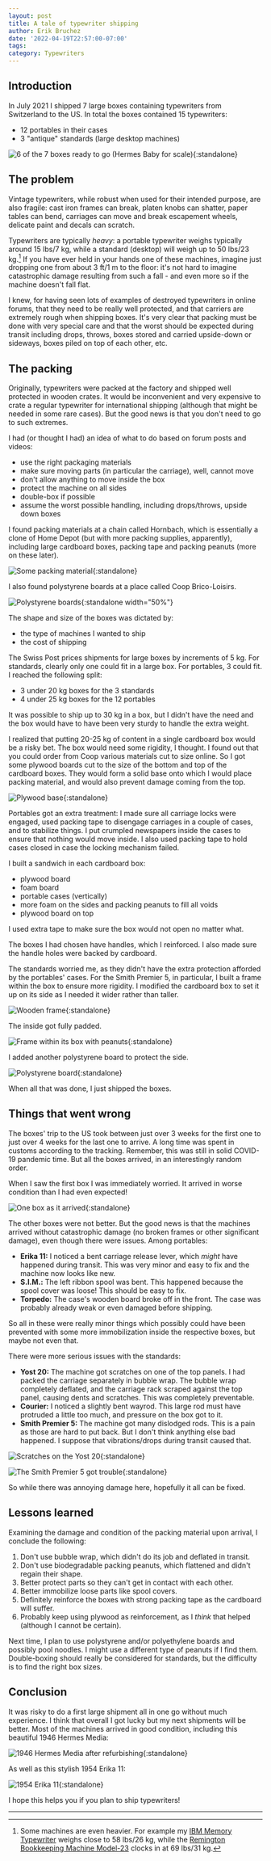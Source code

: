 ```yaml
---
layout: post
title: A tale of typewriter shipping
author: Erik Bruchez
date: '2022-04-19T22:57:00-07:00'
tags:
category: Typewriters
---
```


## Introduction

In July 2021 I shipped 7 large boxes containing typewriters from Switzerland to the US. In total the boxes contained 15 typewriters:

- 12 portables in their cases
- 3 "antique" standards (large desktop machines)

![6 of the 7 boxes ready to go (Hermes Baby for scale)](/assets/posts/shipping-typewriters/2x/IMG_2884.jpg){:standalone}

## The problem

Vintage typewriters, while robust when used for their intended purpose, are also fragile: cast iron frames can break, platen knobs can shatter, paper tables can bend, carriages can move and break escapement wheels, delicate paint and decals can scratch.

Typewriters are typically *heavy*: a portable typewriter weighs typically around 15 lbs/7 kg, while a standard (desktop) will weigh up to 50 lbs/23 kg.[^maxweight] If you have ever held in your hands one of these machines, imagine just dropping one from about 3 ft/1 m to the floor: it's not hard to imagine catastrophic damage resulting from such a fall - and even more so if the machine doesn't fall flat.

I knew, for having seen lots of examples of destroyed typewriters in online forums, that they need to be really well protected, and that carriers are extremely rough when shipping boxes. It's very clear that packing must be done with very special care and that the worst should be expected during transit including drops, throws, boxes stored and carried upside-down or sideways, boxes piled on top of each other, etc.

## The packing

Originally, typewriters were packed at the factory and shipped well protected in wooden crates. It would be inconvenient and very expensive to crate a regular typewriter for international shipping (although that might be needed in some rare cases). But the good news is that you don't need to go to such extremes.

I had (or thought I had) an idea of what to do based on forum posts and videos:

- use the right packaging materials
- make sure moving parts (in particular the carriage), well, cannot move
- don't allow anything to move inside the box
- protect the machine on all sides
- double-box if possible
- assume the worst possible handling, including drops/throws, upside down boxes

I found packing materials at a chain called Hornbach, which is essentially a clone of Home Depot (but with more packing supplies, apparently), including large cardboard boxes, packing tape and packing peanuts (more on these later).

![Some packing material](/assets/posts/shipping-typewriters/2x/IMG_2781.jpg){:standalone}

I also found polystyrene boards at a place called Coop Brico-Loisirs.

![Polystyrene boards](/assets/posts/shipping-typewriters/2x/IMG_1985.jpg){:standalone width="50%"}

The shape and size of the boxes was dictated by:

- the type of machines I wanted to ship
- the cost of shipping

The Swiss Post prices shipments for large boxes by increments of 5 kg. For standards, clearly only one could fit in a large box. For portables, 3 could fit. I reached the following split:

- 3 under 20 kg boxes for the 3 standards
- 4 under 25 kg boxes for the 12 portables

It was possible to ship up to 30 kg in a box, but I didn't have the need and the box would have to have been very sturdy to handle the extra weight.

I realized that putting 20-25 kg of content in a single cardboard box would be a risky bet. The box would need some rigidity, I thought. I found out that you could order from Coop various materials cut to size online. So I got some plywood boards cut to the size of the bottom and top of the cardboard boxes. They would form a solid base onto which I would place packing material, and would also prevent damage coming from the top.

![Plywood base](/assets/posts/shipping-typewriters/2x/IMG_2869.jpg){:standalone}

Portables got an extra treatment: I made sure all carriage locks were engaged, used packing tape to disengage carriages in a couple of cases, and to stabilize things. I put crumpled newspapers inside the cases to ensure that nothing would move inside. I also used packing tape to hold cases closed in case the locking mechanism failed.

I built a sandwich in each cardboard box:

- plywood board
- foam board
- portable cases (vertically)
- more foam on the sides and packing peanuts to fill all voids
- plywood board on top

I used extra tape to make sure the box would not open no matter what.

The boxes I had chosen have handles, which I reinforced. I also made sure the handle holes were backed by cardboard.

The standards worried me, as they didn't have the extra protection afforded by the portables' cases. For the Smith Premier 5, in particular, I built a frame within the box to ensure more rigidity. I modified the cardboard box to set it up on its side as I needed it wider rather than taller.

![Wooden frame](/assets/posts/shipping-typewriters/2x/IMG_2876.jpg){:standalone}

The inside got fully padded.

![Frame within its box with peanuts](/assets/posts/shipping-typewriters/2x/IMG_2879.jpg){:standalone}

I added another polystyrene board to protect the side.

![Polystyrene board](/assets/posts/shipping-typewriters/2x/IMG_2880.jpg){:standalone}

When all that was done, I just shipped the boxes.

## Things that went wrong

The boxes' trip to the US took between just over 3 weeks for the first one to just over 4 weeks for the last one to arrive. A long time was spent in customs according to the tracking. Remember, this was still in solid COVID-19 pandemic time. But all the boxes arrived, in an interestingly random order.

When I saw the first box I was immediately worried. It arrived in worse condition than I had even expected!

![One box as it arrived](/assets/posts/shipping-typewriters/2x/IMG_3617.jpg){:standalone}

The other boxes were not better. But the good news is that the machines arrived without catastrophic damage (no broken frames or other significant damage), even though there were issues. Among portables:

- __Erika 11:__ I noticed a bent carriage release lever, which *might* have happened during transit. This was very minor and easy to fix and the machine now looks like new.
- __S.I.M.:__ The left ribbon spool was bent. This happened because the spool cover was loose! This should be easy to fix.
- __Torpedo:__ The case's wooden board broke off in the front. The case was probably already weak or even damaged before shipping.

So all in these were really minor things which possibly could have been prevented with some more immobilization inside the respective boxes, but maybe not even that.

There were more serious issues with the standards:

- __Yost 20:__ The machine  got scratches on one of the top panels. I had packed the carriage separately in bubble wrap. The bubble wrap completely deflated, and the carriage rack scraped against the top panel, causing dents and scratches. This was completely preventable.
- __Courier:__ I noticed a slightly bent wayrod. This large rod must have protruded a little too much, and pressure on the box got to it.
- __Smith Premier 5:__ The machine got many dislodged rods. This is a pain as those are hard to put back. But I don't think anything else bad happened. I suppose that vibrations/drops during transit caused that.

![Scratches on  the Yost 20](/assets/posts/shipping-typewriters/2x/IMG_3608_annotated.jpg){:standalone}

![The Smith Premier 5 got trouble](/assets/posts/shipping-typewriters/2x/IMG_3644.jpg){:standalone}

So while there was annoying damage here, hopefully it all can be fixed.

## Lessons learned

Examining the damage and condition of the packing material upon arrival, I conclude the following:

1. Don't use bubble wrap, which didn't do its job and deflated in transit.
2. Don't use biodegradable packing peanuts, which flattened and didn't regain their shape.
3. Better protect parts so they can't get in contact with each other.
4. Better immobilize loose parts like spool covers.
5. Definitely reinforce the boxes with strong packing tape as the cardboard will suffer.
6. Probably keep using plywood as reinforcement, as I *think* that helped (although I cannot be certain).

Next time, I plan to use polystyrene and/or polyethylene boards and possibly pool noodles. I might use a different type of peanuts if I find them. Double-boxing should really be considered for standards, but the difficulty is to find the right box sizes.

## Conclusion

It was risky to do a first large shipment all in one go without much experience. I think that overall I got lucky but my next shipments will be better. Most of the machines arrived in good condition, including this beautiful 1946 Hermes Media:

![1946 Hermes Media after refurbishing](/assets/posts/shipping-typewriters/2x/IMG_4249.jpg){:standalone}

As well as this stylish 1954 Erika 11:

![1954 Erika 11](/assets/posts/shipping-typewriters/2x/IMG_3771.jpg){:standalone}

I hope this helps you if you plan to ship typewriters!

---

[^maxweight]: Some machines are even heavier. For example my [IBM Memory Typewriter](https://typewriterdatabase.com/1974-ibm-memory-typewriter.15426.typewriter) weighs close to 58 lbs/26 kg, while the [Remington Bookkeeping Machine Model-23](https://typewriterdatabase.com/192x-remington-bookkeeping-machine-23.12494.typewriter) clocks in at 69 lbs/31 kg.
